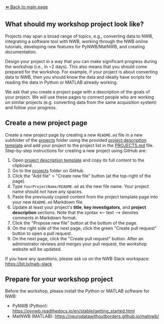 [:rewind: Back to main page](../README.md)

## What should my workshop project look like?

Projects may span a broad range of topics, e.g., converting data to NWB, integrating a software tool with NWB, working through the NWB online tutorials, developing new features for PyNWB/MatNWB, and creating documentation.

Design your project in a way that you can make significant progress during the workshop (i.e., in ~2 days). This also means that you should come prepared for the workshop. For example, if your project is about converting data to NWB, then you should know the data and ideally have scripts for reading the data in Python or MATLAB already working.

We ask that you create a project page with a description of the goals of your project. We will use these pages to connect people who are working on similar projects (e.g. converting data from the same acquisition system) and follow your progress.

## Create a new project page

Create a new project page by creating a new `README.md` file in a new subfolder of the [projects](https://github.com/NeurodataWithoutBorders/nwb_hackathons/tree/master/HCK09_2020_Remote/projects) folder using the provided [project description template][project-description-template] and add your project to the project list in the [PROJECTS.md](PROJECTS.md) file. Step-by-step instructions for creating a new project using GitHub are:

1. Open [project description template][project-description-template] and copy its full content to the clipboard.
1. Go to the [projects](https://github.com/NeurodataWithoutBorders/nwb_hackathons/tree/master/HCK09_2020_Remote/projects) folder on GitHub.
1. Click the "Add file" > "Create new file" button (at the top-right of the page).
1. Type `YourProjectName/README.md` as the new file name. Your project name should not have any spaces.
1. Paste the previously copied content from the project template page into your new `README.md` Markdown file.
1. Update at least your project's **title**, **key investigators**, and **project description** sections. Note that the syntax \<-- text --> denotes comments in Markdown format.
1. Click the "Propose new file" button at the bottom of the page.
1. On the right side of the next page, click the green "Create pull request" button to open a pull request.
1. On the next page, click the "Create pull request" button. After an administrator reviews and merges your pull request, the workshop website will be updated.

If you have any questions, please ask us on the NWB Slack workspace: https://bit.ly/nwb-slack

[project-description-template]: https://raw.githubusercontent.com/NeurodataWithoutBorders/nwb_hackathons/master/HCK09_2020_Remote/projects/template/README.md

## Prepare for your workshop project

Before the workshop, please install the Python or MATLAB software for NWB: 
  * PyNWB (Python): https://pynwb.readthedocs.io/en/stable/getting_started.html
  * MatNWB (MATLAB): https://neurodatawithoutborders.github.io/matnwb/

